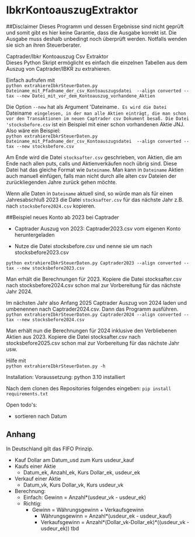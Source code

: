 # IbkrKontoauszugExtraktor
##Disclaimer
Dieses Programm und dessen Ergebnisse sind nicht geprüft und somit gibt es hier keine Garantie, dass die Ausgabe korrekt ist.
Die Ausgabe muss deshalb unbedingt noch überprüft werden. Notfalls wenden sie sich an ihren Steuerberater.

Captrader/Ibkr Kontoauszug Csv Extraktor  
Dieses Python Skript ermöglicht es einfach die einzelnen Tabellen aus dem Auszug von Captrader/IBKR zu extrahieren.

Einfach aufrufen mit  
`python extrahiereIbkrSteuerDaten.py Dateiname_mit_Pfadname_der_csv_Kontoauszugsdatei  --align converted --tax --new Datei_mit_vor_dem_Kontoauszug_vorhandene_Aktien`

Die Option `--new` hat als Argument 'Dateiname`. Es wird die Datei `Dateiname` eingelesen, in der man alle Aktien einträgt, die man schon vor den Transaktionen im neuen Captrader csv Dokument besaß. Die Datei 'stocksbefore.csv` ist ein Beispiel mit einer schon vorhandenen Aktie JNJ. Also wäre ein Beispiel:  
`python extrahiereIbkrSteuerDaten.py Dateiname_mit_Pfadname_der_csv_Kontoauszugsdatei  --align converted --tax --new stocksbefore.csv`

Am Ende wird die Datei `stocksafter.csv` geschrieben, von Aktien, die am Ende nach allen puts, calls und Aktienverkäufen noch übrig sind. Diese Datei hat das gleiche Format wie `Dateiname`. Man kann in `Dateiname` Aktien auch manuell einfügen, falls man nicht durch alle alten csv Dateien der zurückliegenden Jahre zurück gehen möchte.

Wenn alle Daten in `Dateiname` aktuell sind, so würde man als für einen Jahresabschluß 2023 die Datei `stocksafter.csv` für das nächste Jahr z.B. nach `stocksbefore2024.csv` kopieren.

##Beispiel neues Konto ab 2023 bei Captrader
- Captrader Auszug von 2023: Captrader2023.csv vom eigenen Konto heruntergeladen   

- Nutze die Datei stocksbefore.csv und nenne sie um nach stocksbefore2023.csv

`python extrahiereIbkrSteuerDaten.py Captrader2023 --align converted --tax --new stocksbefore2023.csv`

Man erhält die Berechnungen für 2023. 
Kopiere die Datei stocksafter.csv nach stocksbefore2024.csv schon mal zur Vorbereitung für das nächste Jahr 2024.

Im nächsten Jahr also Anfang 2025 Captrader Auszug von 2024 laden und umbenennen nach Captrader2024.csv. Dann das Programm ausführen.   
`python extrahiereIbkrSteuerDaten.py Captrader2024 --align converted --tax --new stocksbefore2024.csv`  

Man erhält nun die Berechnungen für 2024 inklusive den Verbliebenen Aktien aus 2023. 
Kopiere die Datei stocksafter.csv nach stocksbefore2025.csv schon mal zur Vorbereitung für das nächste Jahr usw.


Hilfe mit  
`python extrahiereIbkrSteuerDaten.py -h`


Installation:
Voraussetzung:
python 3.10 installiert

Nach dem clonen des Repositories folgendes eingeben:
`pip install requirements.txt`

Open todo's:  
- sortieren nach Datum

## Anhang
In Deutschland gilt das FIFO Prinzip.

- Kauf Dollar am Datum_usd zum Kurs usdeur_kauf
- Kaufs einer Aktie
  - Datum_ek, Anzahl_ek, Kurs Dollar_ek, usdeur_ek
- Verkauf einer Aktie
  - Datum_vk, Kurs Dollar_vk, Kurs usdeur_vk
- Berechnung:
  - Einfach: Gewinn = Anzahl*(usdeur_vk - usdeur_ek)
  - Richtig:
    - Gewinn = Währungsgewinn + Verkaufsgewinn
      - Währungsgewinn = Anzahl*(usdeur_ek - usdeur_kauf)
      - Verkaufsgewinn = Anzahl*(Dollar_vk-Dollar_ek)*((usdeur_vk - usdeur_ek)) tbd
